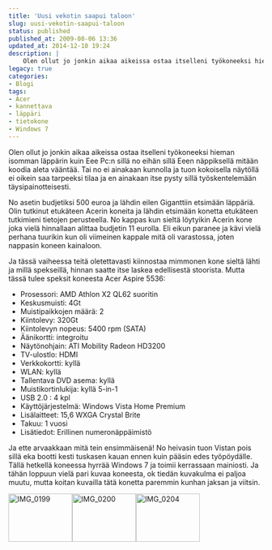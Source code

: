 ```yaml
---
title: 'Uusi vekotin saapui taloon'
slug: uusi-vekotin-saapui-taloon
status: published
published_at: 2009-08-06 13:36
updated_at: 2014-12-10 19:24
description: |
    Olen ollut jo jonkin aikaa aikeissa ostaa itselleni työkoneeksi hieman isomman läppärin kuin Eee Pc:n sillä no eihän sillä Eeen näppiksellä mitään koodia aleta vääntää. Tai no ei ainakaan kunnolla ja tuon kokoisella näytöllä ei oikein saa tarpeeksi tilaa ja en ainakaan itse pysty sillä työskentelemään täysipainotteisesti. No asetin budjetiksi 500 euroa ja lähdin eilen… Jatka lukemista Uusi vekotin saapui taloon
legacy: true
categories:
- Blogi
tags:
- Acer
- kannettava
- läppäri
- tietokone
- Windows 7
---
```


<p>Olen ollut jo jonkin aikaa aikeissa ostaa itselleni työkoneeksi hieman isomman läppärin kuin Eee Pc:n sillä no eihän sillä Eeen näppiksellä mitään koodia aleta vääntää. Tai no ei ainakaan kunnolla ja tuon kokoisella näytöllä ei oikein saa tarpeeksi tilaa ja en ainakaan itse pysty sillä työskentelemään täysipainotteisesti.</p>
<p>No asetin budjetiksi 500 euroa ja lähdin eilen Giganttiin etsimään läppäriä. Olin tutkinut etukäteen Acerin koneita ja lähdin etsimään konetta etukäteen tutkimieni tietojen perusteella. No kappas kun sieltä löytyikin Acerin kone joka vielä hinnallaan alittaa budjetin 11 eurolla. Eli eikun paranee ja kävi vielä perhana tuurikin kun oli viimeinen kappale mitä oli varastossa, joten nappasin koneen kainaloon.</p>
<p>Ja tässä vaiheessa teitä oletettavasti kiinnostaa mimmonen kone sieltä lähti ja millä spekseillä, hinnan saatte itse laskea edellisestä stoorista. Mutta tässä tulee speksit koneesta Acer Aspire 5536:</p>
<ul>
<li>Prosessori: AMD Athlon X2 QL62 suoritin</li>
<li>Keskusmuisti: 4Gt</li>
<li>Muistipaikkojen määrä: 2</li>
<li>Kiintolevy: 320Gt</li>
<li>Kiintolevyn nopeus: 5400 rpm (SATA)</li>
<li>Äänikortti: integroitu</li>
<li>Näytönohjain: ATI Mobility Radeon HD3200</li>
<li>TV-ulostlo: HDMI</li>
<li>Verkkokortti: kyllä</li>
<li>WLAN: kyllä</li>
<li>Tallentava DVD asema: kyllä</li>
<li>Muistikortinlukija: kyllä 5-in-1</li>
<li>USB 2.0 : 4 kpl</li>
<li>Käyttöjärjestelmä: Windows Vista Home Premium</li>
<li>Lisälaitteet: 15,6 WXGA Crystal Brite</li>
<li>Takuu: 1 vuosi</li>
<li>Lisätiedot: Erillinen numeronäppäimistö</li>
</ul>
<p>Ja ette arvaakkaan mitä tein ensimmäisenä! No heivasin tuon Vistan pois sillä eka bootti kesti tuskasen kauan ennen kuin pääsin edes työpöydälle. Tällä hetkellä koneessa hyrrää Windows 7 ja toimii kerrassaan mainiosti. Ja tähän loppuun vielä pari kuvaa koneesta, ok tiedän kuvakulma ei paljoa muutu, mutta koitan kuvailla tätä konetta paremmin kunhan jaksan ja viitsin.</p>
<p><a href="https://cdn.markokaartinen.net/uploads/2009/08/IMG_0199.JPG"><img loading="lazy" decoding="async" class="size-medium wp-image-656 alignnone" title="IMG_0199" src="https://cdn.markokaartinen.net/uploads/2009/08/IMG_0199-300x225.jpg" alt="IMG_0199" width="126" height="95" /></a><a href="https://cdn.markokaartinen.net/uploads/2009/08/IMG_0200.JPG"><img loading="lazy" decoding="async" class="size-medium wp-image-657 alignnone" title="IMG_0200" src="https://cdn.markokaartinen.net/uploads/2009/08/IMG_0200-300x225.jpg" alt="IMG_0200" width="126" height="95" /></a><a href="https://cdn.markokaartinen.net/uploads/2009/08/IMG_0204.JPG"><img loading="lazy" decoding="async" class="size-medium wp-image-658 alignnone" title="IMG_0204" src="https://cdn.markokaartinen.net/uploads/2009/08/IMG_0204-300x225.jpg" alt="IMG_0204" width="126" height="95" /></a></p>